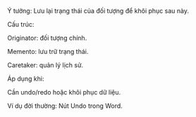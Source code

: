 Ý tưởng: Lưu lại trạng thái của đối tượng để khôi phục sau này.

Cấu trúc:

Originator: đối tượng chính.

Memento: lưu trữ trạng thái.

Caretaker: quản lý lịch sử.

Áp dụng khi:

Cần undo/redo hoặc khôi phục dữ liệu.

Ví dụ đời thường: Nút Undo trong Word.